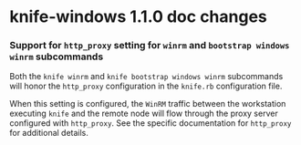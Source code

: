 <!---
This file is reset every time a new release is done. This file describes changes that have not yet been released.

Example Doc Change:
### Headline for the required change
Description of the required change.
-->
# knife-windows 1.1.0 doc changes

### Support for `http_proxy` setting for `winrm` and `bootstrap windows winrm` subcommands

Both the `knife winrm` and `knife bootstrap windows winrm` subcommands
will honor the `http_proxy` configuration in the `knife.rb`
configuration file.

When this setting is configured, the `WinRM` traffic between the
workstation executing `knife` and the remote node will flow through
the proxy server configured with `http_proxy`. See the specific
documentation for `http_proxy` for additional details.

